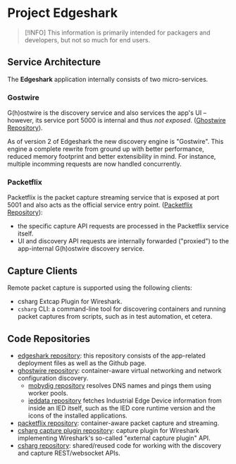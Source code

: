 # Project Edgeshark

> [!INFO] This information is primarily intended for packagers and developers,
> but not so much for end users.

## Service Architecture

The **Edgeshark** application internally consists of two micro-services.

### Gostwire

G(h)ostwire is the discovery service and also services the app's UI – however,
its service port 5000 is internal and thus *not exposed*. ([Ghostwire
Repository](https://github.com/siemens/ghostwire)).

As of version 2 of Edgeshark the new discovery engine is "Gostwire". This engine
a complete rewrite from ground up with better performance, reduced memory
footprint and better extensibility in mind. For instance, multiple incomming
requests are now handled concurrently.

### Packetflix

Packetflix is the packet capture streaming service that is exposed at port 5001
and also acts as the official service entry point. ([Packetflix
Repository](https://github.com/siemens/packetflix)):

- the specific capture API requests are processed in the Packetflix service
  itself.
- UI and discovery API requests are internally forwarded ("proxied") to the
  app-internal G(h)ostwire discovery service.

## Capture Clients

Remote packet capture is supported using the following clients:

- csharg Extcap Plugin for Wireshark.
- `csharg` CLI: a command-line tool for discovering containers and running
  packet captures from scripts, such as in test automation, et cetera.

## Code Repositories

- [edgeshark repository](https://github.com/siemens/edgeshark): this repository
  consists of the app-related deployment files as well as the Github page.
- [ghostwire repository](https://github.com/siemenss/ghostwire): container-aware
  virtual networking and network configuration discovery.
  - [mobydig repository](https://github.com/siemens/mobydig) resolves DNS names
    and pings them using worker pools.
  - [ieddata repository](https://github.com/siemens/ieddata) fetches
    Industrial Edge Device information from inside an IED itself, such as the
    IED core runtime version and the icons of the installed applications.
- [packetflix repository](https://github.com/siemens/packetflix):
  container-aware packet capture and streaming.
- [csharg capture plugin repository](https://github.com/siemens/cshargextcap):
  capture plugin for Wireshark implementing Wireshark's so-called "external
  capture plugin" API.
- [csharg repository](https://github.com/siemens/csharg): shared/reused code for
  working with the discovery and capture REST/websocket APIs.
